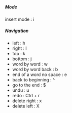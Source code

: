 ##### Mode

insert mode : i

##### Navigation

- left : h 
- right : l 
- top : k 
- bottom : j
- word by word : w
- word by word back : b
- end of a word no space : e
- back to beginning : ^ 
- go to the end : $
- undu : u 
- redo : Ctrl + r
- delete right : x
- delete left : X

